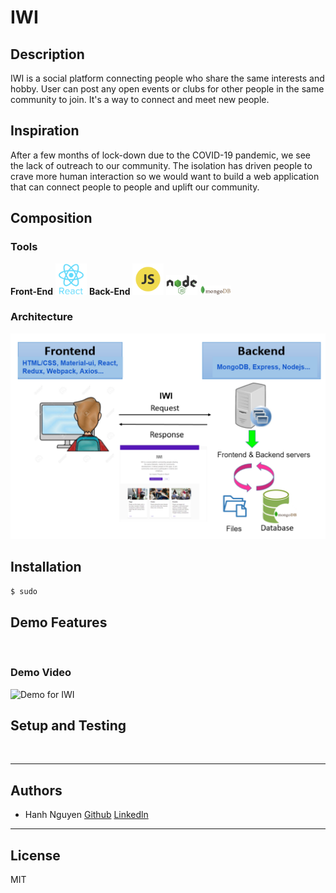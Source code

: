# IWI

## Description
IWI is a social platform connecting people who share the same interests and hobby. User can post any open events or clubs for other people in the same community to join. It's a way to connect and meet new people.


## Inspiration
After a few months of lock-down due to the COVID-19 pandemic, we  see the lack of outreach to our community. The isolation has driven people to crave more human interaction so we would want to build a web application that can connect people to people and uplift our community.


## Composition
### Tools
   **Front-End** <img src="https://github.com/hanhuyeny2k/IWI/blob/main/assets/react_native_icon.png" width="50"/>
   **Back-End** <img src="https://github.com/hanhuyeny2k/IWI/blob/main/assets/javascript_language_icon.png" width="50" /> <img src="https://github.com/hanhuyeny2k/IWI/blob/main/assets/nodejs_icon.png" width="50" /> <img src="https://github.com/hanhuyeny2k/IWI/blob/main/assets/mongodb_programming_icon.png" width="50" />

### Architecture
<img src="https://github.com/hanhuyeny2k/IWI/blob/main/assets/Architecture.png" />

## Installation
`$ sudo `

## Demo Features
<img src="" />

### Demo Video
![Demo for IWI](https://drive.google.com/file/d/19ihwmPZWuWP8T0fDCAR049nE2rRepMFb/view?usp=sharing)

## Setup and Testing
<img src="" />

***
## Authors
* Hanh Nguyen [Github](https://github.com/hanhuyeny2k) [Linkedln](https://www.linkedin.com/in/hanh-nguyen-20/)

***
## License
MIT
